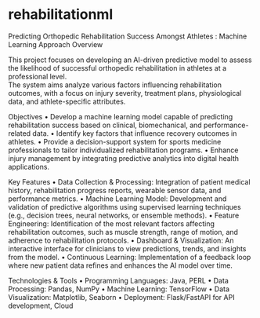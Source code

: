 # rehabilitationml
Predicting Orthopedic Rehabilitation Success Amongst Athletes : Machine Learning Approach
Overview

This project focuses on developing an AI-driven predictive model to assess the likelihood of successful orthopedic rehabilitation in athletes at a professional level. <br>
The system aims analyze various factors influencing rehabilitation outcomes, with a focus on injury severity, treatment plans, physiological data, and athlete-specific attributes. <br>

Objectives
• Develop a machine learning model capable of predicting rehabilitation success based on clinical, biomechanical, and performance-related data.
• Identify key factors that influence recovery outcomes in athletes.
• Provide a decision-support system for sports medicine professionals to tailor individualized rehabilitation programs.
• Enhance injury management by integrating predictive analytics into digital health applications.

Key Features
• Data Collection & Processing: Integration of patient medical history, rehabilitation progress reports, wearable sensor data, and performance metrics.
• Machine Learning Model: Development and validation of predictive algorithms using supervised learning techniques (e.g., decision trees, neural networks, or ensemble methods).
• Feature Engineering: Identification of the most relevant factors affecting rehabilitation outcomes, such as muscle strength, range of motion, and adherence to rehabilitation protocols.
• Dashboard & Visualization: An interactive interface for clinicians to view predictions, trends, and insights from the model.
• Continuous Learning: Implementation of a feedback loop where new patient data refines and enhances the AI model over time.

Technologies & Tools
• Programming Languages: Java, PERL
• Data Processing: Pandas, NumPy
• Machine Learning: TensorFlow
• Data Visualization: Matplotlib, Seaborn
• Deployment: Flask/FastAPI for API development, Cloud 
